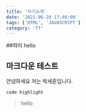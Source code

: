 ```yaml
---
title: '자기소개'
date: '2021-06-28 17:40:00'
tags: ['HTML', 'JAVASCRIPT']
category: 'ff'
---
```


##하이
hello

## 마크다운 테스트

안녕하세요 저는 박세훈입니다.

```
code highlight

```

> hello
